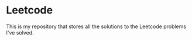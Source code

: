 # Leetcode
This is my repository that stores all the solutions to the Leetcode problems I've solved.
